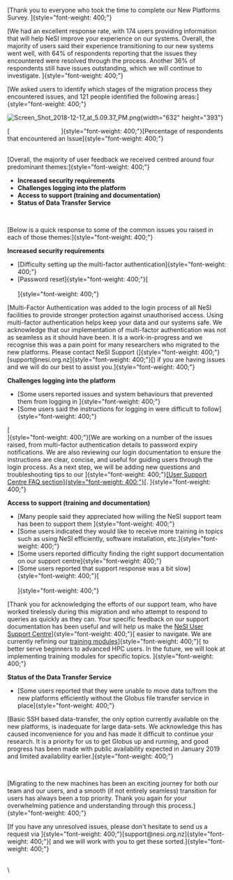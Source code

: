 [Thank you to everyone who took the time to complete our New Platforms
Survey. ]{style="font-weight: 400;"}

[We had an excellent response rate, with 174 users providing information
that will help NeSI improve your experience on our systems. Overall, the
majority of users said their experience transitioning to our new systems
went well, with 64% of respondents reporting that the issues they
encountered were resolved through the process. Another 36% of
respondents still have issues outstanding, which we will continue to
investigate. ]{style="font-weight: 400;"}

[We asked users to identify which stages of the migration process they
encountered issues, and 121 people identified the following
areas:]{style="font-weight: 400;"}

![Screen\_Shot\_2018-12-17\_at\_5.09.37\_PM.png](https://support.nesi.org.nz/hc/article_attachments/360001451275/Screen_Shot_2018-12-17_at_5.09.37_PM.png){width="632"
height="393"}

[                              ]{style="font-weight: 400;"}[Percentage
of respondents that encountered an Issue]{style="font-weight: 400;"}

\
[Overall, the majority of user feedback we received centred around four
predominant themes:]{style="font-weight: 400;"} 

-   **Increased security requirements**
-   **Challenges logging into the platform**
-   **Access to support (training and documentation)**
-   **Status of Data Transfer Service**

 

[Below is a quick response to some of the common issues you raised in
each of those themes:]{style="font-weight: 400;"}

**Increased security requirements**

-   [Difficulty setting up the multi-factor
    authentication]{style="font-weight: 400;"}
-   [Password reset]{style="font-weight: 400;"}[\
    \
    ]{style="font-weight: 400;"}

[Multi-Factor Authentication was added to the login process of all NeSI
facilities to provide stronger protection against unauthorised access.
Using multi-factor authentication helps keep your data and our systems
safe. We acknowledge that our implementation of multi-factor
authentication was not as seamless as it should have been. It is a
work-in-progress and we recognise this was a pain point for many
researchers who migrated to the new platforms. Please contact NeSI
Support
(]{style="font-weight: 400;"}[support\@nesi.org.nz]{style="font-weight: 400;"}[)
if you are having issues and we will do our best to assist
you.]{style="font-weight: 400;"}

**Challenges logging into the platform**

-   [Some users reported issues and system behaviours that prevented
    them from logging in ]{style="font-weight: 400;"}
-   [Some users said the instructions for logging in were difficult to
    follow]{style="font-weight: 400;"}

[\
]{style="font-weight: 400;"}[We are working on a number of the issues
raised, from multi-factor authentication details to password expiry
notifications. We are also reviewing our login documentation to ensure
the instructions are clear, concise, and useful for guiding users
through the login process. As a next step, we will be adding new
questions and troubleshooting tips to our
]{style="font-weight: 400;"}[[User Support Centre FAQ
section]{style="font-weight: 400;"}](https://support.nesi.org.nz/hc/en-gb/sections/360000039036-FAQs)[.
]{style="font-weight: 400;"}

**Access to support (training and documentation)**

-   [Many people said they appreciated how willing the NeSI support team
    has been to support them ]{style="font-weight: 400;"}
-   [Some users indicated they would like to receive more training in
    topics such as using NeSI efficiently, software installation,
    etc.]{style="font-weight: 400;"}
-   [Some users reported difficulty finding the right support
    documentation on our support centre]{style="font-weight: 400;"}
-   [Some users reported that support response was a bit
    slow]{style="font-weight: 400;"}[\
    \
    ]{style="font-weight: 400;"}

[Thank you for acknowledging the efforts of our support team, who have
worked tirelessly during this migration and who attempt to respond to
queries as quickly as they can. Your specific feedback on our support
documentation has been useful and will help us make the [NeSI User
Support
Centre](https://support.nesi.org.nz/hc/en-gb)]{style="font-weight: 400;"}[ easier
to navigate. We are currently refining our [training
modules](https://support.nesi.org.nz/hc/en-gb/articles/360000359056-Training-and-Related-Resources)]{style="font-weight: 400;"}[ to
better serve beginners to advanced HPC users. In the future, we will
look at implementing training modules for specific topics.
]{style="font-weight: 400;"}

**Status of the Data Transfer Service**

-   [Some users reported that they were unable to move data to/from the
    new platforms efficiently without the Globus file transfer service
    in place]{style="font-weight: 400;"}

[Basic SSH based data-transfer, the only option currently available on
the new platforms, is inadequate for large data-sets. We acknowledge
this has caused inconvenience for you and has made it difficult to
continue your research. It is a priority for us to get Globus up and
running, and good progress has been made with public availability
expected in January 2019 and limited availability
earlier.]{style="font-weight: 400;"}

 

[Migrating to the new machines has been an exciting journey for both our
team and our users, and a smooth (if not entirely seamless) transition
for users has always been a top priority. Thank you again for your
overwhelming patience and understanding through this
process.]{style="font-weight: 400;"}

[If you have any unresolved issues, please don't hesitate to send us a
request via
]{style="font-weight: 400;"}[support\@nesi.org.nz]{style="font-weight: 400;"}[
and we will work with you to get these
sorted.]{style="font-weight: 400;"}

\
\
